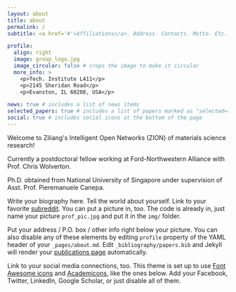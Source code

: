```yaml
---
layout: about
title: about
permalink: /
subtitle: <a href='#'>Affiliations</a>. Address. Contacts. Motto. Etc.

profile:
  align: right
  image: group_logo.jpg
  image_circular: false # crops the image to make it circular
  more_info: >
    <p>Tech. Institute L411</p>
    <p>2145 Sheridan Road</p>
    <p>Evanston, IL 60208, USA</p>

news: true # includes a list of news items
selected_papers: true # includes a list of papers marked as "selected={true}"
social: true # includes social icons at the bottom of the page
---
```

Welcome to Ziliang's Intelligent Open Networks (ZION) of materials science research!

Currently a postdoctoral fellow working at Ford-Northwestern Alliance with Prof. Chris Wolverton. 

Ph.D. obtained from National University of Singapore under supervision of Asst. Prof. Pieremanuele Canepa.

Write your biography here. Tell the world about yourself. Link to your favorite [subreddit](http://reddit.com). You can put a picture in, too. The code is already in, just name your picture `prof_pic.jpg` and put it in the `img/` folder.

Put your address / P.O. box / other info right below your picture. You can also disable any of these elements by editing `profile` property of the YAML header of your `_pages/about.md`. Edit `_bibliography/papers.bib` and Jekyll will render your [publications page](/al-folio/publications/) automatically.

Link to your social media connections, too. This theme is set up to use [Font Awesome icons](https://fontawesome.com/) and [Academicons](https://jpswalsh.github.io/academicons/), like the ones below. Add your Facebook, Twitter, LinkedIn, Google Scholar, or just disable all of them.
